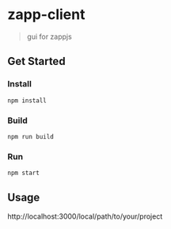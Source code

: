 # zapp-client

> gui for zappjs

## Get Started

### Install

```
npm install
```

### Build

```
npm run build
```

### Run

```
npm start
```

## Usage

http://localhost:3000/local/path/to/your/project